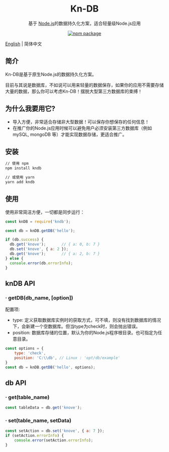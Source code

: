 <h1 align="center">Kn-DB</h1>
<div align="center">

 基于 [Node.js](https://nodejs.org)的数据持久化方案，适合轻量级Node.js应用

[![npm package](https://img.shields.io/npm/v/kndb.svg?style=flat-square)](https://www.npmjs.org/package/kndb)

</div>

[English](./README.md) | 简体中文
## 简介
Kn-DB是基于原生Node.js的数据持久化方案。

目前与其说是数据库，不如说可以用来轻量的数据保存，如果你的应用不需要存储大量的数据，那么你可以考虑Kn-DB！摆脱大型第三方数据库的束缚！

## 为什么我要用它?

- 导入方便，非常适合存储非大型数据！可以保存你想保存的任何信息！
- 在推广你的Node.js应用时候可以避免用户必须安装第三方数据库（例如 mySQL, mongoDB 等）才能实现数据存储，更适合推广。

## 安装

```sh
// 使用 npm
npm install kndb

// 或使用 yarn
yarn add kndb
```

## 使用

使用非常简洁方便，一切都是同步运行：

```javascript
const knDB = require('kndb');

const db = knDB.getDB('hello');

if (db.success) {
  db.get('knove');       // { a: 0, b: 7 }
  db.set('knove', { a: 2 });
  db.get('knove');       // { a: 2, b: 7 }
} else {
  console.error(db.errorInfo);
}

```

## knDB API
### · getDB(db_name, [option])
配置项:
- type: 定义获取数据库实例时的获取方式，可不填，则没有找到数据库的情况下，会新建一个空数据库。但当type为check时，则会抛出错误。
- position: 数据库存储的位置，默认为你的Node.js程序根目录。也可指定为任意目录。
```javascript
const options = {
    type: 'check',
    position: 'C:\\db', // Linux : 'opt/db/example'
}
const db = knDB.getDB('hello', options);
```
## db API
### · get(table_name)
```javascript
const tableData = db.get('knove'); 
```

### · set(table_name, setData)
```javascript
const setAction = db.set('knove', { a: 7 });
if (setAction.errorInfo) {
    console.error(setAction.errorInfo);
}
```
